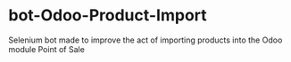 # bot-Odoo-Product-Import
Selenium bot made to improve the act of importing products into the Odoo module Point of Sale

